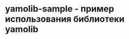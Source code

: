 yamolib-sample - пример использования библиотеки yamolib
========================================================